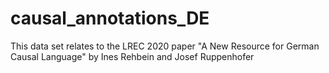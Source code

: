 # causal_annotations_DE

This data set relates to the LREC 2020 paper
"A New Resource for German Causal Language"
by Ines Rehbein and Josef Ruppenhofer
